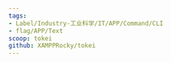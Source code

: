 ```yaml
---
tags:
- Label/Industry-工业科学/IT/APP/Command/CLI
- flag/APP/Text
scoop: tokei
github: XAMPPRocky/tokei
---
```

